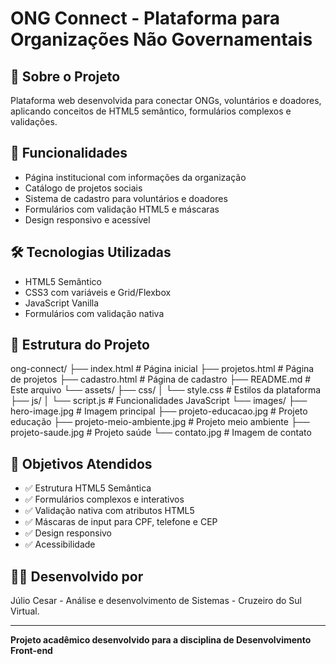 # ONG Connect - Plataforma para Organizações Não Governamentais

## 📖 Sobre o Projeto
Plataforma web desenvolvida para conectar ONGs, voluntários e doadores, aplicando conceitos de HTML5 semântico, formulários complexos e validações.

## 🚀 Funcionalidades
- Página institucional com informações da organização
- Catálogo de projetos sociais
- Sistema de cadastro para voluntários e doadores
- Formulários com validação HTML5 e máscaras
- Design responsivo e acessível

## 🛠️ Tecnologias Utilizadas
- HTML5 Semântico
- CSS3 com variáveis e Grid/Flexbox
- JavaScript Vanilla
- Formulários com validação nativa

## 📁 Estrutura do Projeto

ong-connect/
├── index.html # Página inicial
├── projetos.html # Página de projetos
├── cadastro.html # Página de cadastro
├── README.md # Este arquivo
└── assets/
├── css/
│ └── style.css # Estilos da plataforma
├── js/
│ └── script.js # Funcionalidades JavaScript
└── images/
├── hero-image.jpg # Imagem principal
├── projeto-educacao.jpg # Projeto educação
├── projeto-meio-ambiente.jpg # Projeto meio ambiente
├── projeto-saude.jpg # Projeto saúde
└── contato.jpg # Imagem de contato


## 🎯 Objetivos Atendidos
- ✅ Estrutura HTML5 Semântica
- ✅ Formulários complexos e interativos
- ✅ Validação nativa com atributos HTML5
- ✅ Máscaras de input para CPF, telefone e CEP
- ✅ Design responsivo
- ✅ Acessibilidade

## 👨‍💻 Desenvolvido por
Júlio Cesar - Análise e desenvolvimento de Sistemas - Cruzeiro do Sul Virtual.

---

**Projeto acadêmico desenvolvido para a disciplina de Desenvolvimento Front-end**